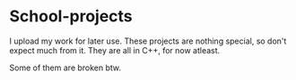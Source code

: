 # School-projects
I upload my work for later use. 
These projects are nothing special, so don't expect much from it.
They are all in C++, for now atleast.


Some of them are broken btw.

